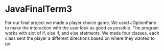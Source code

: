 # JavaFinalTerm3
For our final project we made a player choice game. We used JOptionPane to make the interaction with the user look as good as possible.
The program works with alot of if, else if, and else statments. We made four classes, each class sent the player a different directions based on where they wanted to go. 
